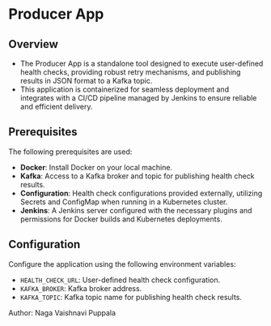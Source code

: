 # Producer App

## Overview

- The Producer App is a standalone tool designed to execute user-defined health checks, providing robust retry mechanisms, and publishing results in JSON format to a Kafka topic. 
- This application is containerized for seamless deployment and integrates with a CI/CD pipeline managed by Jenkins to ensure reliable and efficient delivery.

## Prerequisites

The following prerequisites are used:

- **Docker**: Install Docker on your local machine.
- **Kafka**: Access to a Kafka broker and topic for publishing health check results.
- **Configuration**: Health check configurations provided externally, utilizing Secrets and ConfigMap when running in a Kubernetes cluster.
- **Jenkins**: A Jenkins server configured with the necessary plugins and permissions for Docker builds and Kubernetes deployments.

## Configuration

Configure the application using the following environment variables:

- `HEALTH_CHECK_URL`: User-defined health check configuration.
- `KAFKA_BROKER`: Kafka broker address.
- `KAFKA_TOPIC`: Kafka topic name for publishing health check results.


Author: Naga Vaishnavi Puppala